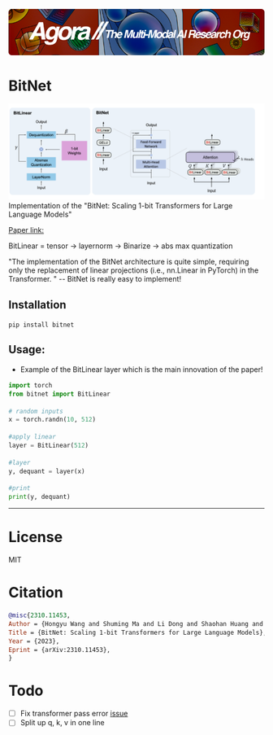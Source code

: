 [![Multi-Modality](agorabanner.png)](https://discord.gg/qUtxnK2NMf)

# BitNet
![bitnet](/bitnet.png)
Implementation of the "BitNet: Scaling 1-bit Transformers for Large Language Models"

[Paper link:](https://arxiv.org/pdf/2310.11453.pdf)

BitLinear = tensor -> layernorm -> Binarize -> abs max quantization 

"The implementation of the BitNet architecture is quite simple, requiring only the replacement of linear projections (i.e., nn.Linear in PyTorch) in the Transformer. " -- BitNet is really easy to implement! 

## Installation
`pip install bitnet`

## Usage:
- Example of the BitLinear layer which is the main innovation of the paper!
```python
import torch 
from bitnet import BitLinear

# random inputs
x = torch.randn(10, 512)

#apply linear
layer = BitLinear(512)

#layer
y, dequant = layer(x)

#print
print(y, dequant)

```
----

<!-- - Running random inputs to a full BitNet Transformer as shown in paper:
```python
import torch 
from bitnet.main import BitNetTransformer

#random inputs
x = torch.randn(10, 512)

#transformer layer
model = BitNetTransformer(512, 8, 8, 64)

#apply transformer
y = model(x)

print(y)
``` -->

# License
MIT

# Citation
```bibtex
@misc{2310.11453,
Author = {Hongyu Wang and Shuming Ma and Li Dong and Shaohan Huang and Huaijie Wang and Lingxiao Ma and Fan Yang and Ruiping Wang and Yi Wu and Furu Wei},
Title = {BitNet: Scaling 1-bit Transformers for Large Language Models},
Year = {2023},
Eprint = {arXiv:2310.11453},
}

```


# Todo
- [ ] Fix transformer pass error [issue](https://github.com/kyegomez/BitNet/issues/5)
- [ ] Split up q, k, v in one line 